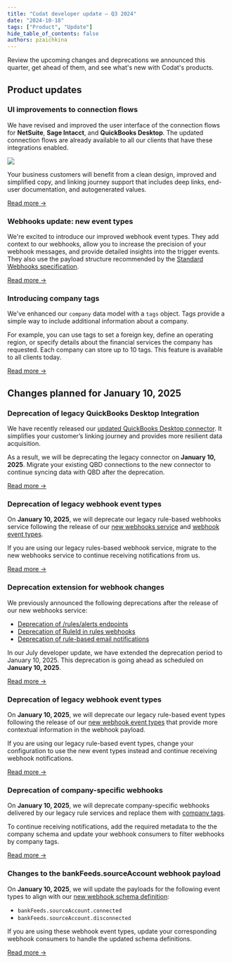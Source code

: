 ```yaml
---
title: "Codat developer update — Q3 2024"
date: "2024-10-18"
tags: ["Product", "Update"]
hide_table_of_contents: false
authors: pzaichkina
---
```


Review the upcoming changes and deprecations we announced this quarter, get ahead of them, and see what's new with Codat's products.

<!--truncate-->

## Product updates

### UI improvements to connection flows

We have revised and improved the user interface of the connection flows for **NetSuite**, **Sage Intacct**, and **QuickBooks Desktop**. The updated connection flows are already available to all our clients that have these integrations enabled.

![](/img/updates/240925-ui-improvements-netsuite.png)

Your business customers will benefit from a clean design, improved and simplified copy, and linking journey support that includes deep links, end-user documentation, and autogenerated values.

[Read more →](/updates/240925-ui-improvements-update)

### Webhooks update: new event types

We're excited to introduce our improved webhook event types. They add context to our webhooks, allow you to increase the precision of your webhook messages, and provide detailed insights into the trigger events. They also use the payload structure recommended by the [Standard Webhooks specification](https://github.com/standard-webhooks/standard-webhooks/blob/main/spec/standard-webhooks.md).

[Read more →](/updates/241004-new-webhook-event-types)

### Introducing company tags

We've enhanced our `company` data model with a `tags` object. Tags provide a simple way to include additional information about a company.

For example, you can use tags to set a foreign key, define an operating region, or specify details about the financial services the company has requested. Each company can store up to 10 tags. This feature is available to all clients today.

[Read more →](/updates/240926-introducing-company-tags)

## Changes planned for January 10, 2025

### Deprecation of legacy QuickBooks Desktop Integration

We have recently released our [updated QuickBooks Desktop connector](/updates/240227-qbd-connector). It simplifies your customer’s linking journey and provides more resilient data acquisition.

As a result, we will be deprecating the legacy connector on **January 10, 2025**. Migrate your existing QBD connections to the new connector to continue syncing data with QBD after the deprecation.

[Read more →](/updates/240802-deprecation-old-qbd-integration)

### Deprecation of legacy webhook event types

On **January 10, 2025**, we will deprecate our legacy rule-based webhooks service following the release of our [new webhooks service](/updates/240306-new-webhook-service-released) and [webhook event types](/updates/241004-new-webhook-event-types).

If you are using our legacy rules-based webhook service, migrate to the new webhooks service to continue receiving notifications from us.

[Read more →](/updates/241004-deprecation-rules-service)

### Deprecation extension for webhook changes

We previously announced the following deprecations after the release of our new webhooks service:

- [Deprecation of /rules/alerts endpoints](/updates/240306-deprecation-rules-alerts)
- [Deprecation of RuleId in rules webhooks](/updates/240320-deprecation-ruleId)
- [Deprecation of rule-based email notifications](/updates/240405-deprecation-rule-based-email-notifications)

In our July developer update, we have extended the deprecation period to January 10, 2025. This deprecation is going ahead as scheduled on **January 10, 2025**.

[Read more →](/updates/240704-webhook-deprecation-extension)

### Deprecation of legacy webhook event types

On **January 10, 2025**, we will deprecate our legacy rule-based event types following the release of our [new webhook event types](/updates/241004-new-webhook-event-types) that provide more contextual information in the webhook payload.

If you are using our legacy rule-based event types, change your configuration to use the new event types instead and continue receiving webhook notifications.

[Read more →](/updates/241004-deprecation-legacy-webhook-event-types)

### Deprecation of company-specific webhooks

On **January 10, 2025**, we will deprecate company-specific webhooks delivered by our legacy rule services and replace them with [company tags](/updates/240926-introducing-company-tags).

To continue receiving notifications, add the required metadata to the the company schema and update your webhook consumers to filter webhooks by company tags.

[Read more →](/updates/241004-deprecation-company-specific-webhooks)

### Changes to the bankFeeds.sourceAccount webhook payload

On **January 10, 2025**, we will update the payloads for the following event types to align with our [new webhook schema definition](/updates/241004-new-webhook-event-types):

- `bankFeeds.sourceAccount.connected`
- `bankFeeds.sourceAccount.disconnected`

If you are using these webhook event types, update your corresponding webhook consumers to handle the updated schema definitions.

[Read more →](/updates/241004-deprecation-bank-feed-source-account-event-types)
